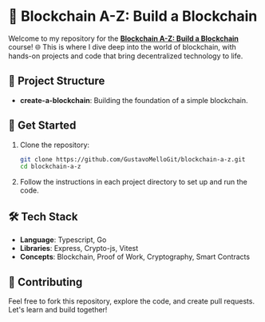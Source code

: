 # 🚀 Blockchain A-Z: Build a Blockchain

Welcome to my repository for the **[Blockchain A-Z: Build a Blockchain](https://www.udemy.com/course/build-your-blockchain-az)** course! 🌐 This is where I dive deep into the world of blockchain, with hands-on projects and code that bring decentralized technology to life.

## 📁 Project Structure

- **create-a-blockchain**: Building the foundation of a simple blockchain.

## 🚀 Get Started

1. Clone the repository:
    ```bash
    git clone https://github.com/GustavoMelloGit/blockchain-a-z.git
    cd blockchain-a-z
    ```
2. Follow the instructions in each project directory to set up and run the code.

## 🛠️ Tech Stack

- **Language**: Typescript, Go
- **Libraries**: Express, Crypto-js, Vitest
- **Concepts**: Blockchain, Proof of Work, Cryptography, Smart Contracts

## 🤝 Contributing

Feel free to fork this repository, explore the code, and create pull requests. Let's learn and build together!
